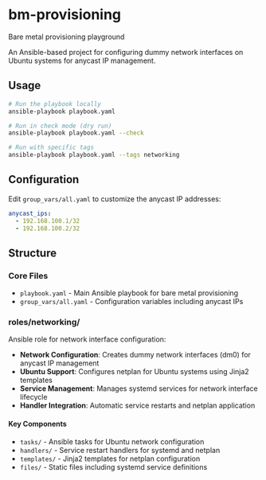 # bm-provisioning
Bare metal provisioning playground

An Ansible-based project for configuring dummy network interfaces on Ubuntu systems for anycast IP management.

## Usage

```bash
# Run the playbook locally
ansible-playbook playbook.yaml

# Run in check mode (dry run)
ansible-playbook playbook.yaml --check

# Run with specific tags
ansible-playbook playbook.yaml --tags networking
```

## Configuration

Edit `group_vars/all.yaml` to customize the anycast IP addresses:

```yaml
anycast_ips:
  - 192.168.100.1/32
  - 192.168.100.2/32
```

## Structure

### Core Files
- `playbook.yaml` - Main Ansible playbook for bare metal provisioning
- `group_vars/all.yaml` - Configuration variables including anycast IPs

### roles/networking/
Ansible role for network interface configuration:

- **Network Configuration**: Creates dummy network interfaces (dm0) for anycast IP management
- **Ubuntu Support**: Configures netplan for Ubuntu systems using Jinja2 templates
- **Service Management**: Manages systemd services for network interface lifecycle
- **Handler Integration**: Automatic service restarts and netplan application

#### Key Components
- `tasks/` - Ansible tasks for Ubuntu network configuration
- `handlers/` - Service restart handlers for systemd and netplan
- `templates/` - Jinja2 templates for netplan configuration
- `files/` - Static files including systemd service definitions
